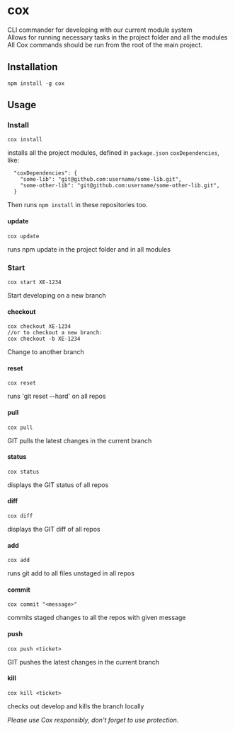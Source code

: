 # cox
CLI commander for developing with our current module system  
Allows for running necessary tasks in the project folder and all the modules  
All Cox commands should be run from the root of the main project.  

## Installation
```
npm install -g cox
```

## Usage

### Install
```
cox install
```
installs all the project modules, defined in `package.json` `coxDependencies`, like:
```
  "coxDependencies": {
    "some-lib": "git@github.com:username/some-lib.git",
    "some-other-lib": "git@github.com:username/some-other-lib.git",
  }
```
Then runs `npm install` in these repositories too.

#### update
```
cox update
```
runs npm update in the project folder and in all modules


### Start
```
cox start XE-1234
```
Start developing on a new branch <ticket>


#### checkout
```
cox checkout XE-1234
//or to checkout a new branch:
cox checkout -b XE-1234
```
Change to another branch <ticket>

#### reset
```
cox reset
```
runs 'git reset --hard' on all repos

#### pull
```
cox pull
```
GIT pulls the latest changes in the current branch

#### status
```
cox status
```
displays the GIT status of all repos

#### diff
```
cox diff
```
displays the GIT diff of all repos

#### add
```
cox add
```
runs git add to all files unstaged in all repos

#### commit
```
cox commit "<message>"
```
commits staged changes to all the repos with given message

#### push
```
cox push <ticket>
```
GIT pushes the latest changes in the current branch

#### kill
```
cox kill <ticket>
```
checks out develop and kills the branch locally

*Please use Cox responsibly, don't forget to use protection.*